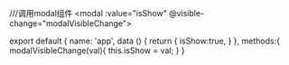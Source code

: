 <template>
  <div class="modal" v-show="visible">
      <div class="close" @click="cancel">X</div>
  </div>
</template>
 
<script>
export default {
    name:'modal',
    props: {
      value: {
        type: Boolean,
        default:false
      }
    },
 
  data () {
    return {
      visible:false
    }
  },
  watch:{
      value(val) {
        this.visible = val;
      },
      visible(val) {
        this.$emit("visible-change",val);
      }
  },
  methods:{
    cancel(){
      this.visible = false;
    }
  },
  mounted() {
    if (this.value) {
      this.visible = true;
    }
  }
}
</script>
 
 
///调用modal组件
<modal :value="isShow" @visible-change="modalVisibleChange"></modal>
 
export default {
  name: 'app',
  data () {
    return {
      isShow:true,
    }
  },
  methods:{
     modalVisibleChange(val){
       this.isShow = val;
     }
  }
